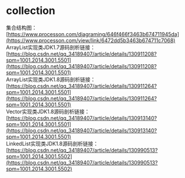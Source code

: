 # collection
集合结构图：[https://www.processon.com/diagraming/646f466f3463b674711945da](https://www.processon.com/view/link/6472dd5b3463b674711c7068)
<br/>
ArrayList实现类JDK1.7源码剖析链接：[https://blog.csdn.net/qq_34189407/article/details/130911208?spm=1001.2014.3001.5501](https://blog.csdn.net/qq_34189407/article/details/130911208?spm=1001.2014.3001.5501)
<br/>
ArrayList实现类JDK1.8源码剖析链接：[https://blog.csdn.net/qq_34189407/article/details/130911264?spm=1001.2014.3001.5501](https://blog.csdn.net/qq_34189407/article/details/130911264?spm=1001.2014.3001.5501)
<br/>
Vector实现类JDK1.8源码剖析链接：[https://blog.csdn.net/qq_34189407/article/details/130913140?spm=1001.2014.3001.5501](https://blog.csdn.net/qq_34189407/article/details/130913140?spm=1001.2014.3001.5501)
<br/>
LinkedList实现类JDK1.8源码剖析链接：[https://blog.csdn.net/qq_34189407/article/details/130990513?spm=1001.2014.3001.5502](https://blog.csdn.net/qq_34189407/article/details/130990513?spm=1001.2014.3001.5502)
